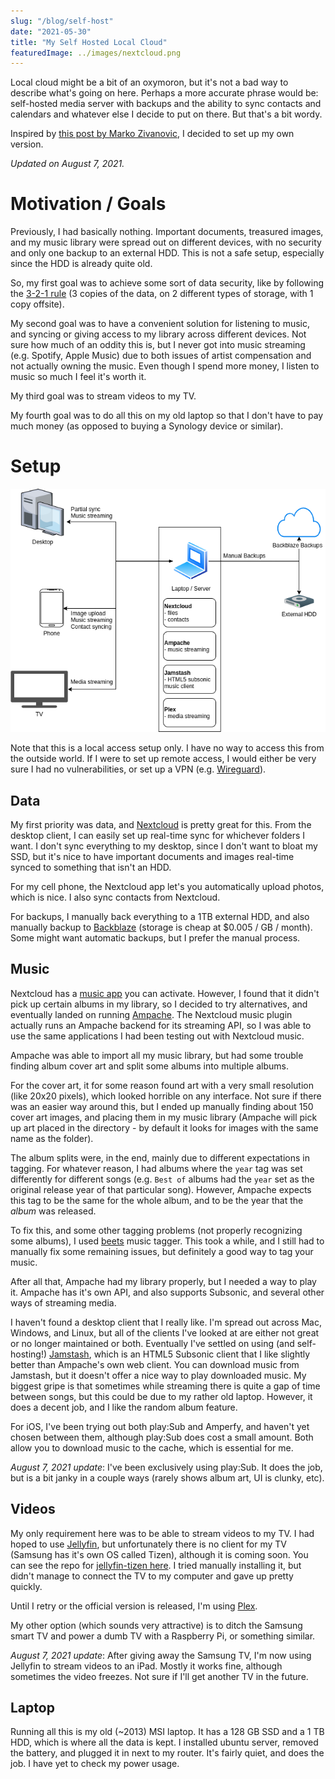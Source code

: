 ```yaml
---
slug: "/blog/self-host"
date: "2021-05-30"
title: "My Self Hosted Local Cloud"
featuredImage: ../images/nextcloud.png
---
```


Local cloud might be a bit of an oxymoron, but it's not a bad way to describe what's going on here. Perhaps a more accurate phrase would be: self-hosted media server with backups and the ability to sync contacts and calendars and whatever else I decide to put on there. But that's a bit wordy.

Inspired by [this post by Marko Zivanovic](https://www.markozivanovic.com/screw-it-ill-host-it-myself/), I decided to set up my own version.

_Updated on August 7, 2021._

# Motivation / Goals

Previously, I had basically nothing. Important documents, treasured images, and my music library were spread out on different devices, with no security and only one backup to an external HDD. This is not a safe setup, especially since the HDD is already quite old.

So, my first goal was to achieve some sort of data security, like by following the [3-2-1 rule](https://en.wikipedia.org/wiki/Backup#Storage) (3 copies of the data, on 2 different types of storage, with 1 copy offsite).

My second goal was to have a convenient solution for listening to music, and syncing or giving access to my library across different devices. Not sure how much of an oddity this is, but I never got into music streaming (e.g. Spotify, Apple Music) due to both issues of artist compensation and not actually owning the music. Even though I spend more money, I listen to music so much I feel it's worth it.

My third goal was to stream videos to my TV. 

My fourth goal was to do all this on my old laptop so that I don't have to pay much money (as opposed to buying a Synology device or similar).

# Setup

![Self-hosting Diagram](../images/self_host.drawio.png)

Note that this is a local access setup only. I have no way to access this from the outside world. If I were to set up remote access, I would either be very sure I had no vulnerabilities, or set up a VPN (e.g. [Wireguard](https://www.wireguard.com/)).

## Data

My first priority was data, and [Nextcloud](http://nextcloud.com/) is pretty great for this. From the desktop client, I can easily set up real-time sync for whichever folders I want. I don't sync everything to my desktop, since I don't want to bloat my SSD, but it's nice to have important documents and images real-time synced to something that isn't an HDD.

For my cell phone, the Nextcloud app let's you automatically upload photos, which is nice. I also sync contacts from Nextcloud.

For backups, I manually back everything to a 1TB external HDD, and also manually backup to [Backblaze](https://www.backblaze.com/) (storage is cheap at $0.005 / GB / month). Some might want automatic backups, but I prefer the manual process.

## Music

Nextcloud has a [music app](https://apps.nextcloud.com/apps/music) you can activate. However, I found that it didn't pick up certain albums in my library, so I decided to try alternatives, and eventually landed on running [Ampache](https://ampache.org/). The Nextcloud music plugin actually runs an Ampache backend for its streaming API, so I was able to use the same applications I had been testing out with Nextcloud music.

Ampache was able to import all my music library, but had some trouble finding album cover art and split some albums into multiple albums. 

For the cover art, it for some reason found art with a very small resolution (like 20x20 pixels), which looked horrible on any interface. Not sure if there was an easier way around this, but I ended up manually finding about 150 cover art images, and placing them in my music library (Ampache will pick up art placed in the directory - by default it looks for images with the same name as the folder). 

The album splits were, in the end, mainly due to different expectations in tagging. For whatever reason, I had albums where the `year` tag was set differently for different songs (e.g. `Best of` albums had the `year` set as the original release year of that particular song). However, Ampache expects this tag to be the same for the whole album, and to be the year that the _album_ was released. 

To fix this, and some other tagging problems (not properly recognizing some albums), I used [beets](https://beets.io/) music tagger. This took a while, and I still had to manually fix some remaining issues, but definitely a good way to tag your music.

After all that, Ampache had my library properly, but I needed a way to play it. Ampache has it's own API, and also supports Subsonic, and several other ways of streaming media.

I haven't found a desktop client that I really like. I'm spread out across Mac, Windows, and Linux, but all of the clients I've looked at are either not great or no longer maintained or both. Eventually I've settled on using (and self-hosting!) [Jamstash](https://github.com/tsquillario/Jamstash), which is an HTML5 Subsonic client that I like slightly better than Ampache's own web client. You can download music from Jamstash, but it doesn't offer a nice way to play downloaded music. My biggest gripe is that sometimes while streaming there is quite a gap of time between songs, but this could be due to my rather old laptop. However, it does a decent job, and I like the random album feature.

For iOS, I've been trying out both play:Sub and Amperfy, and haven't yet chosen between them, although play:Sub does cost a small amount. Both allow you to download music to the cache, which is essential for me.

_August 7, 2021 update_: I've been exclusively using play:Sub. It does the job, but is a bit janky in a couple ways (rarely shows album art, UI is clunky, etc).

## Videos

My only requirement here was to be able to stream videos to my TV. I had hoped to use [Jellyfin](https://jellyfin.org/), but unfortunately there is no client for my TV (Samsung has it's own OS called Tizen), although it is coming soon. You can see the repo for [jellyfin-tizen here](https://github.com/jellyfin/jellyfin-tizen). I tried manually installing it, but didn't manage to connect the TV to my computer and gave up pretty quickly.

Until I retry or the official version is released, I'm using [Plex](https://www.plex.tv/). 

My other option (which sounds very attractive) is to ditch the Samsung smart TV and power a dumb TV with a Raspberry Pi, or something similar.

_August 7, 2021 update_: After giving away the Samsung TV, I'm now using Jellyfin to stream videos to an iPad. Mostly it works fine, although sometimes the video freezes. Not sure if I'll get another TV in the future.

## Laptop

Running all this is my old (~2013) MSI laptop. It has a 128 GB SSD and a 1 TB HDD, which is where all the data is kept. I installed ubuntu server, removed the battery, and plugged it in next to my router. It's fairly quiet, and does the job. I have yet to check my power usage.